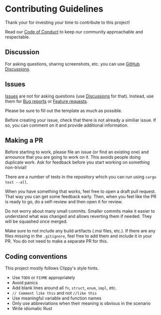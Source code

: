 # Contributing Guidelines

Thank your for investing your time to contribute to this project!

Read our [Code of Conduct](https://github.com/david072/funcially/blob/main/CODE_OF_CONDUCT.md) to keep our community approachable and respectable.

## Discussion

For asking questions, sharing screenshots, etc. you can use [GitHub Discussions](https://github.com/david072/funcially/discussions).

## Issues

[Issues](https://github.com/david072/funcially/issues) are not for asking questions (use [Discussions](https://github.com/david072/funcially/discussions) for that).
Instead, use them for [Bug reports](https://github.com/david072/funcially/issues/new?assignees=&labels=bug&template=bug_report.md&title=) or 
[Feature requests](https://github.com/david072/funcially/issues/new?assignees=&labels=enhancement&template=feature_request.md&title=). 

Please be sure to fill out the template as much as possible. 

Before creating your issue, check that there is not already a similiar issue. If so, you can comment on it and provide additional information.

## Making a PR

Before starting to work, please file an issue (or find an existing one) and announce that you are going to work on it. This avoids people doing duplicate work.
Ask for feedback before you start working on something non-trivial!

There are a number of tests in the repository which you can run using `cargo test --all`.

When you have something that works, feel free to open a draft pull request. That way you can get some feedback early. Then, when you feel like the PR is ready to go,
do a self-review and then open it for review.

Do not worry about many small commits. Smaller commits make it easier to understand what was changed and allows reverting them if needed. They will be squashed
once merged.

Make sure to not include any build artifacts (.msi files, etc.). If there are any files missing in the `.gitignore`, feel free to add them and include it in your PR.
You do not need to make a separate PR for this.

## Coding conventions

This project mostly follows Clippy's style hints.

- Use `TODO` or `FIXME` appropriately
- Avoid panics
- Add blank lines around all `fn`, `struct`, `enum`, `impl`, etc.
- `// Comment like this` and not `//like this`
- Use meaningful variable and function names
- Only use abbreviations when their meaning is obvious in the scenario
- Write idiomatic Rust
